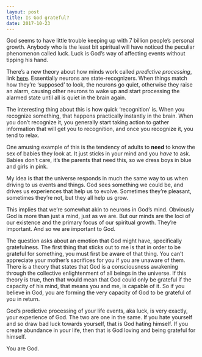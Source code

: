 ```yaml
---
layout: post
title: Is God grateful?
date: 2017-10-23
---
```


<p>God seems to have little trouble keeping up with 7 billion people’s personal growth. Anybody who is the least bit spiritual will have noticed the peculiar phenomenon called luck. Luck is God’s way of affecting events without tipping his hand.</p><p>There’s a new theory about how minds work called <i>predictive processing</i>, link <a href="http://slatestarcodex.com/2017/09/05/book-review-surfing-uncertainty/" data-qt-tooltip="slatestarcodex.com">here</a>. Essentially neurons are state-recognizers. When things match how they’re ‘supposed’ to look, the neurons go quiet, otherwise they raise an alarm, causing other neurons to wake up and start processing the alarmed state until all is quiet in the brain again.</p><p>The interesting thing about this is how quick ‘recognition’ is. When you recognize something, that happens practically instantly in the brain. When you don’t recognize it, you generally start taking action to gather information that will get you to recognition, and once you recognize it, you tend to relax.</p><p>One amusing example of this is the tendency of adults to <b>need</b> to know the sex of babies they look at. It just sticks in your mind and you <i>have</i> to ask. Babies don’t care, it’s the parents that need this, so we dress boys in blue and girls in pink.</p><p>My idea is that the universe responds in much the same way to us when driving to us events and things. God sees something we could be, and drives us experiences that help us to evolve. Sometimes they’re pleasant, sometimes they’re not, but they all help us grow.</p><p>This implies that we’re somewhat akin to neurons in God’s mind. Obviously God is more than just a mind, just as we are. But our minds are the loci of our existence and the primary focus of our spiritual growth. They’re important. And so we are important to God.</p><p>The question asks about an emotion that God might have, specifically gratefulness. The first thing that sticks out to me is that in order to be grateful for something, you must first be aware of that thing. You can’t appreciate your mother’s sacrifices for you if you are unaware of them. There is a theory that states that God is a consciousness awakening through the collective enlightenment of all beings in the universe. If this theory is true, then that would mean that God could only be grateful if the capacity of his mind, that means you and me, is capable of it. So if you believe in God, you are forming the very capacity of God to be grateful of you in return.</p><p>God’s predictive processing of your life events, aka luck, is very exactly, your experience of God. The two are one in the same. If you hate yourself and so draw bad luck towards yourself, that is God hating himself. If you create abundance in your life, then that is God loving and being grateful for himself.</p><p>You are God.</p>

